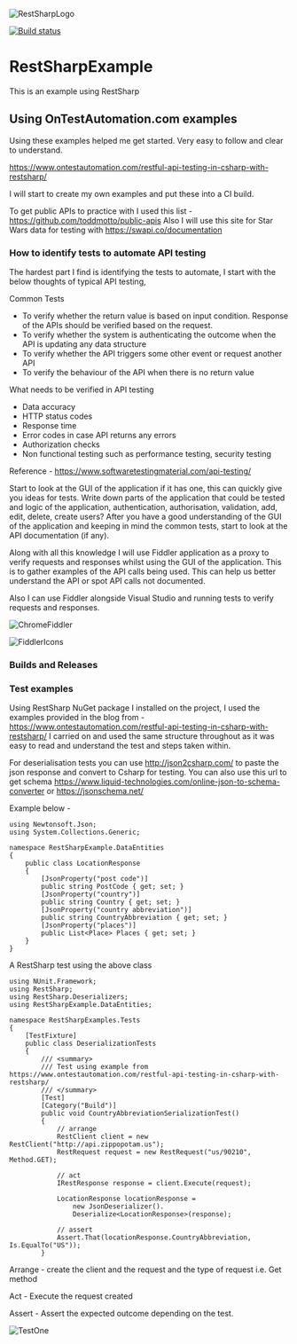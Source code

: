 ![RestSharpLogo](https://github.com/RobBrowning/RestSharpExample/blob/master/RestSharpExample/ReadMe_Images/RestSharp_logo.png)

[![Build status](https://robbrowningtester.visualstudio.com/RestSharpExample/_apis/build/status/RestSharpExample-CI)](https://robbrowningtester.visualstudio.com/RestSharpExample/_build/latest?definitionId=6)

# RestSharpExample
This is an example using RestSharp

## Using OnTestAutomation.com examples
Using these examples helped me get started. Very easy to follow and clear to understand.

https://www.ontestautomation.com/restful-api-testing-in-csharp-with-restsharp/

I will start to create my own examples and put these into a CI build.

To get public APIs to practice with I used this list - https://github.com/toddmotto/public-apis
Also I will use this site for Star Wars data for testing with https://swapi.co/documentation

### How to identify tests to automate API testing
The hardest part I find is identifying the tests to automate, I start with the below thoughts of typical API testing, 

Common Tests
* To verify whether the return value is based on input condition. Response of the APIs should be verified based on the request.
* To verify whether the system is authenticating the outcome when the API is updating any data structure
* To verify whether the API triggers some other event or request another API
* To verify the behaviour of the API when there is no return value

What needs to be verified in API testing
* Data accuracy
* HTTP status codes
* Response time
* Error codes in case API returns any errors
* Authorization checks
* Non functional testing such as performance testing, security testing

Reference - https://www.softwaretestingmaterial.com/api-testing/

Start to look at the GUI of the application if it has one, this can quickly give you ideas for tests. Write down parts of the application that could be tested and logic of the application, authentication, authorisation, validation, add, edit, delete, create users? After you have a good understanding of the GUI of the application and keeping in mind the common tests, start to look at the API documentation (if any).

Along with all this knowledge I will use Fiddler application as a proxy to verify requests and responses whilst using the GUI of the application. This is to gather examples of the API calls being used. This can help us better understand the API or spot API calls not documented. 

Also I can use Fiddler alongside Visual Studio and running tests to verify requests and responses.

![ChromeFiddler](https://github.com/RobBrowning/RestSharpExample/blob/master/RestSharpExample/ReadMe_Images/ChromeFiddler.PNG)
      
![FiddlerIcons](https://github.com/RobBrowning/RestSharpExample/blob/master/RestSharpExample/ReadMe_Images/FiddlerIcons.png)


### Builds and Releases

### Test examples
Using RestSharp NuGet package I installed on the project, I used the examples provided in the blog from - https://www.ontestautomation.com/restful-api-testing-in-csharp-with-restsharp/ I carried on and used the same structure throughout as it was easy to read and understand the test and steps taken within.

For deserialisation tests you can use http://json2csharp.com/ to paste the json response and convert to Csharp for testing. You can also use this url to get schema https://www.liquid-technologies.com/online-json-to-schema-converter or https://jsonschema.net/

Example below -

```
using Newtonsoft.Json;
using System.Collections.Generic;

namespace RestSharpExample.DataEntities
{
	public class LocationResponse
	{
		[JsonProperty("post code")]
		public string PostCode { get; set; }
		[JsonProperty("country")]
		public string Country { get; set; }
		[JsonProperty("country abbreviation")]
		public string CountryAbbreviation { get; set; }
		[JsonProperty("places")]
		public List<Place> Places { get; set; }
	}
}
```

A RestSharp test using the above class

```
using NUnit.Framework;
using RestSharp;
using RestSharp.Deserializers;
using RestSharpExample.DataEntities;

namespace RestSharpExamples.Tests
{
	[TestFixture]
	public class DeserializationTests
	{
		/// <summary>
		/// Test using example from https://www.ontestautomation.com/restful-api-testing-in-csharp-with-restsharp/
		/// </summary>
		[Test]
		[Category("Build")]
		public void CountryAbbreviationSerializationTest()
		{
			// arrange
			RestClient client = new RestClient("http://api.zippopotam.us");
			RestRequest request = new RestRequest("us/90210", Method.GET);

			// act
			IRestResponse response = client.Execute(request);

			LocationResponse locationResponse =
				new JsonDeserializer().
				Deserialize<LocationResponse>(response);

			// assert
			Assert.That(locationResponse.CountryAbbreviation, Is.EqualTo("US"));
		}
```

Arrange - create the client and the request and the type of request i.e. Get method

Act - Execute the request created

Assert - Assert the expected outcome depending on the test.

![TestOne](https://github.com/RobBrowning/RestSharpExample/blob/master/RestSharpExample/ReadMe_Images/TestOne.PNG)


